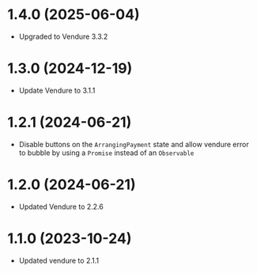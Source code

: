 # 1.4.0 (2025-06-04)

- Upgraded to Vendure 3.3.2

# 1.3.0 (2024-12-19)

- Update Vendure to 3.1.1

# 1.2.1 (2024-06-21)

- Disable buttons on the `ArrangingPayment` state and allow vendure error to bubble by using a `Promise` instead of an `Observable`

# 1.2.0 (2024-06-21)

- Updated Vendure to 2.2.6

# 1.1.0 (2023-10-24)

- Updated vendure to 2.1.1
